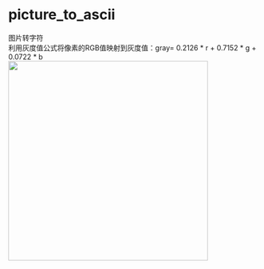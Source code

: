 # picture_to_ascii
图片转字符  
利用灰度值公式将像素的RGB值映射到灰度值：gray= 0.2126 * r + 0.7152 * g + 0.0722 * b  
<img src="" width="400" height="400" />
